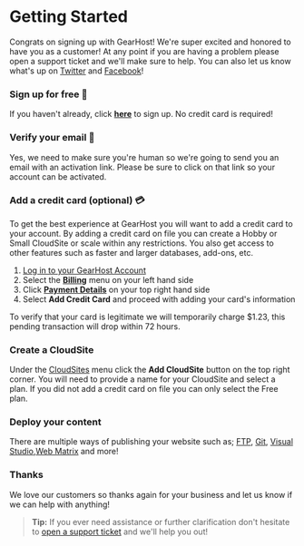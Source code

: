 # Getting Started
Congrats on signing up with GearHost! We're super excited and honored to have you as a customer! At any point if you are having a problem please open a support ticket and we'll make sure to help. You can also let us know what's up on [Twitter](https://twitter.com/gearhost) and [Facebook](https://www.facebook.com/gearhost)!

### Sign up for free :pencil:
If you haven't already, click **[here](https://my.gearhost.com/account/signup)** to sign up. No credit card is required!

### Verify your email :email:
Yes, we need to make sure you're human so we're going to send you an email with an activation link. Please be sure to click on that link so your account can be activated.

### Add a credit card (optional) :credit_card:
To get the best experience at GearHost you will want to add a credit card to your account. By adding a credit card on file you can create a Hobby or Small CloudSite or scale within any restrictions. You also get access to other features such as faster and larger databases, add-ons, etc.

1. [Log in to your GearHost Account](https://my.gearhost.com/account/login)
2. Select the [**Billing**](https://my.gearhost.com/Billing) menu on your left hand side
3. Click [**Payment Details**](https://my.gearhost.com/Billing/Details) on your top right hand side
4. Select **Add Credit Card** and proceed with adding your card's information

To verify that your card is legitimate we will temporarily charge $1.23, this pending transaction will drop within 72 hours.

### Create a CloudSite
Under the [CloudSites](https://my.gearhost.com/CloudSite) menu click the **Add CloudSite** button on the top right corner. You will need to provide a name for your CloudSite and select a plan. If you did not add a credit card on file you can only select the Free plan. 

### Deploy your content
There are multiple ways of publishing your website such as; [FTP](https://www.gearhost.com/documentation/how-to-publish-your-app-with-ftp), [Git](https://www.gearhost.com/documentation/git-deploy-your-application), [Visual Studio](https://www.gearhost.com/documentation/how-to-publish-your-app-from-visual-studio),[Web Matrix](https://www.gearhost.com/documentation/publish-via-webmatrix-3) and more! 

### Thanks
We love our customers so thanks again for your business and let us know if we can help with anything! 

>**Tip:** If you ever need assistance or further clarification don't hesitate to [open a support ticket](https://www.gearhost.com/documentation/how-to-open-a-support-ticket) and we'll help you out!
